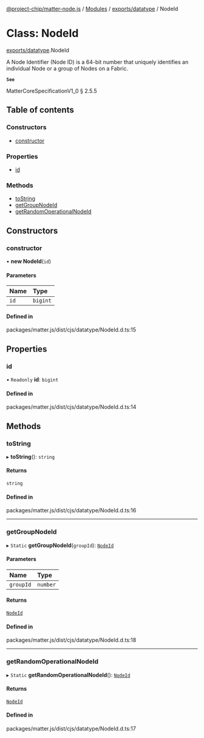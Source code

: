[@project-chip/matter-node.js](../README.md) / [Modules](../modules.md) / [exports/datatype](../modules/exports_datatype.md) / NodeId

# Class: NodeId

[exports/datatype](../modules/exports_datatype.md).NodeId

A Node Identifier (Node ID) is a 64-bit number that uniquely identifies an individual Node or a
group of Nodes on a Fabric.

**`See`**

MatterCoreSpecificationV1_0 § 2.5.5

## Table of contents

### Constructors

- [constructor](exports_datatype.NodeId.md#constructor)

### Properties

- [id](exports_datatype.NodeId.md#id)

### Methods

- [toString](exports_datatype.NodeId.md#tostring)
- [getGroupNodeId](exports_datatype.NodeId.md#getgroupnodeid)
- [getRandomOperationalNodeId](exports_datatype.NodeId.md#getrandomoperationalnodeid)

## Constructors

### constructor

• **new NodeId**(`id`)

#### Parameters

| Name | Type |
| :------ | :------ |
| `id` | `bigint` |

#### Defined in

packages/matter.js/dist/cjs/datatype/NodeId.d.ts:15

## Properties

### id

• `Readonly` **id**: `bigint`

#### Defined in

packages/matter.js/dist/cjs/datatype/NodeId.d.ts:14

## Methods

### toString

▸ **toString**(): `string`

#### Returns

`string`

#### Defined in

packages/matter.js/dist/cjs/datatype/NodeId.d.ts:16

___

### getGroupNodeId

▸ `Static` **getGroupNodeId**(`groupId`): [`NodeId`](exports_datatype.NodeId.md)

#### Parameters

| Name | Type |
| :------ | :------ |
| `groupId` | `number` |

#### Returns

[`NodeId`](exports_datatype.NodeId.md)

#### Defined in

packages/matter.js/dist/cjs/datatype/NodeId.d.ts:18

___

### getRandomOperationalNodeId

▸ `Static` **getRandomOperationalNodeId**(): [`NodeId`](exports_datatype.NodeId.md)

#### Returns

[`NodeId`](exports_datatype.NodeId.md)

#### Defined in

packages/matter.js/dist/cjs/datatype/NodeId.d.ts:17
